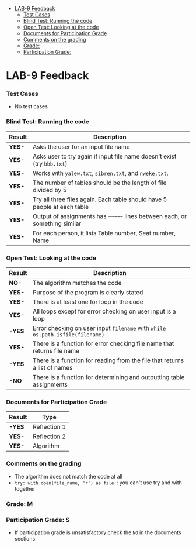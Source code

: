 <!-- code_chunk_output -->

- [LAB-9 Feedback](#lab-9-feedback)
    - [Test Cases](#test-cases)
    - [Blind Test: Running the code](#blind-test-running-the-code)
    - [Open Test: Looking at the code](#open-test-looking-at-the-code)
    - [Documents for Participation Grade](#documents-for-participation-grade)
    - [Comments on the grading](#comments-on-the-grading)
    - [Grade:](#grade)
    - [Participation Grade:](#participation-grade)

<!-- /code_chunk_output -->

# LAB-9 Feedback

### Test Cases

- No test cases

### Blind Test: Running the code

| Result     | Description                                                                              |
|------------|------------------------------------------------------------------------------------------|
| **YES-** | Asks the user for an input file name                                                    |
| **YES-** | Asks user to try again if input file name doesn't exist (try `bbb.txt`)                 |
| **YES-** | Works  with `yalew.txt`, `sibren.txt`, and `nweke.txt`. |
| **YES-** | The number of tables should be the length of file divided by 5 |
| **YES-** | Try all three files again. Each table should have 5 people at each table                |
| **YES-** | Output of assignments has `~~~~~` lines between each, or something similar              |
| **YES-** | For each person, it lists Table number, Seat number, Name                               |

### Open Test: Looking at the code

| Result     | Description                                                                              |
|------------|------------------------------------------------------------------------------------------|
| **NO-** | The algorithm matches the code                                           |
| **YES-** | Purpose of the program is clearly stated |  
| **YES-** | There is at least one for loop in the code                                              |
| **YES-** | All loops except for error checking on user input is a loop                             |
| **-YES** | Error checking on user input `filename` with  `while os.path.isfile(filename)` |
| **YES-** | There is a function for error checking file name that returns file name                 |
| **-YES** | There is a function for reading from the file that returns a list of names              |
| **-NO** | There is a function for determining and outputting table assignments                    |


### Documents for Participation Grade

|Result         |Type            |
|---------------|----------------|
|**-YES** | Reflection 1   |
|**YES-** | Reflection 2   |
|**YES-** | Algorithm      |

### Comments on the grading
- The algorithm does not match the code at all
- `try: with open(file_name, 'r') as file:`: you can't use try and with together

### Grade: M

### Participation Grade: S
 - If participation grade is unsatisfactory check the `NO` in the documents sections
